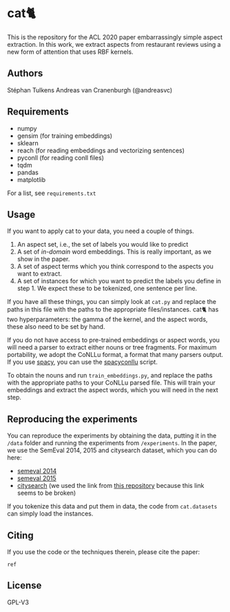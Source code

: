 # cat🐈

This is the repository for the ACL 2020 paper embarrassingly simple aspect extraction.
In this work, we extract aspects from restaurant reviews using a new form of attention that uses RBF kernels.

## Authors

Stéphan Tulkens
Andreas van Cranenburgh (@andreasvc)

## Requirements

* numpy
* gensim (for training embeddings)
* sklearn
* reach (for reading embeddings and vectorizing sentences)
* pyconll (for reading conll files)
* tqdm
* pandas
* matplotlib

For a list, see `requirements.txt`

## Usage

If you want to apply cat to your data, you need a couple of things.

1. An aspect set, i.e., the set of labels you would like to predict
2. A set of _in-domain_ word embeddings. This is really important, as we show in the paper.
3. A set of aspect terms which you think correspond to the aspects you want to extract.
4. A set of instances for which you want to predict the labels you define in step 1. We expect these to be tokenized, one sentence per line.

If you have all these things, you can simply look at `cat.py` and replace the paths in this file with the paths to the appropriate files/instances.
cat🐈 has two hyperparameters: the gamma of the kernel, and the aspect words, these also need to be set by hand.

If you do not have access to pre-trained embeddings or aspect words, you will need a parser to extract either nouns or tree fragments.
For maximum portability, we adopt the CoNLLu format, a format that many parsers output.
If you use [spacy](https://spacy.io/), you can use the [spacyconllu](https://github.com/andreasvc/spacyconllu) script.

To obtain the nouns and  run `train_embeddings.py`, and replace the paths with the appropriate paths to your CoNLLu parsed file.
This will train your embeddings and extract the aspect words, which you will need in the next step.

## Reproducing the experiments

You can reproduce the experiments by obtaining the data, putting it in the `/data` folder and running the experiments from `/experiments`.
In the paper, we use the SemEval 2014, 2015 and citysearch dataset, which you can do here:

* [semeval 2014](http://alt.qcri.org/semeval2014/task4/)
* [semeval 2015](http://alt.qcri.org/semeval2015/task12/)
* [citysearch](https://www.cs.cmu.edu/~mehrbod/RR/) (we used the link from [this repository](https://github.com/ruidan/Unsupervised-Aspect-Extraction) because this link seems to be broken)

If you tokenize this data and put them in data, the code from `cat.datasets` can simply load the instances.

## Citing

If you use the code or the techniques therein, please cite the paper:

```
ref
```

## License

GPL-V3
